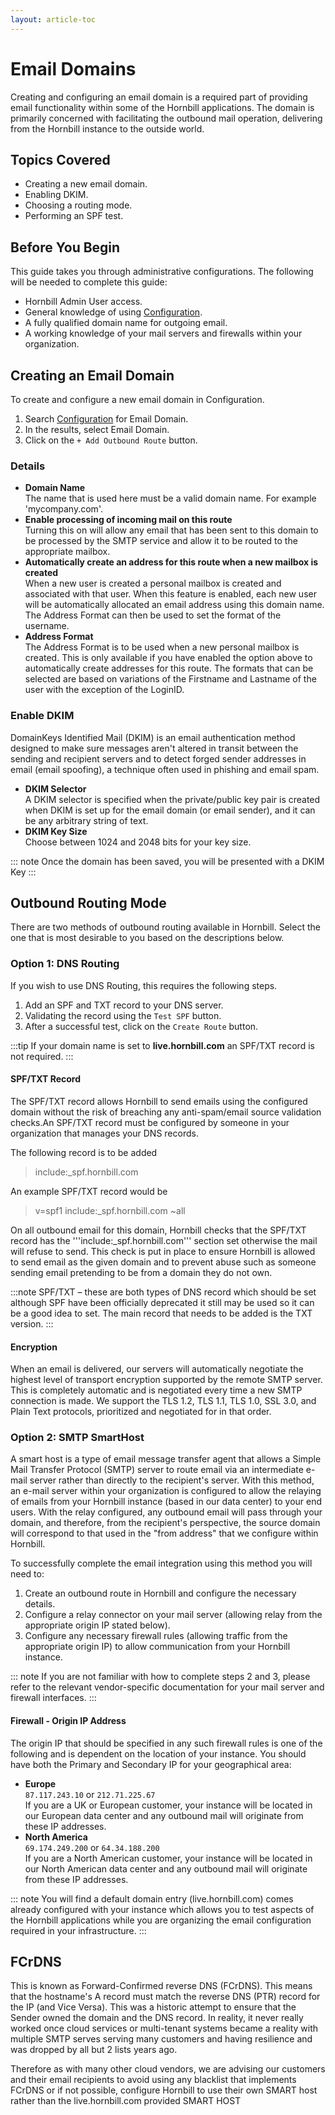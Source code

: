 ```yaml
---
layout: article-toc
---
```

# Email Domains
Creating and configuring an email domain is a required part of providing email functionality within some of the Hornbill applications. The domain is primarily concerned with facilitating the outbound mail operation, delivering from the Hornbill instance to the outside world. 

## Topics Covered
* Creating a new email domain.
* Enabling DKIM.
* Choosing a routing mode.
* Performing an SPF test.

## Before You Begin
This guide takes you through administrative configurations.  The following will be needed to complete this guide:
* Hornbill Admin User access.
* General knowledge of using [Configuration](/esp-config/getting-started/using-configuration).
* A fully qualified domain name for outgoing email.
* A working knowledge of your mail servers and firewalls within your organization.

## Creating an Email Domain
To create and configure a new email domain in Configuration. 

1. Search [Configuration](/esp-config/getting-started/using-configuration) for Email Domain.
1. In the results, select Email Domain.
1. Click on the `+ Add Outbound Route` button.

### Details
* **Domain Name**<br>
The name that is used here must be a valid domain name. For example 'mycompany.com'.
* **Enable processing of incoming mail on this route**<br>
Turning this on will allow any email that has been sent to this domain to be processed by the SMTP service and allow it to be routed to the appropriate mailbox.
* **Automatically create an address for this route when a new mailbox is created**<br>
When a new user is created a personal mailbox is created and associated with that user. When this feature is enabled, each new user will be automatically allocated an email address using this domain name. The Address Format can then be used to set the format of the username.
* **Address Format**<br>
The Address Format is to be used when a new personal mailbox is created. This is only available if you have enabled the option above to automatically create addresses for this route. The formats that can be selected are based on variations of the Firstname and Lastname of the user with the exception of the LoginID.

### Enable DKIM
DomainKeys Identified Mail (DKIM) is an email authentication method designed to make sure messages aren't altered in transit between the sending and recipient servers and to detect forged sender addresses in email (email spoofing), a technique often used in phishing and email spam.
* **DKIM Selector**<br>
A DKIM selector is specified when the private/public key pair is created when DKIM is set up for the email domain (or email sender), and it can be any arbitrary string of text.
* **DKIM Key Size**<br>
Choose between 1024 and 2048 bits for your key size.

::: note
Once the domain has been saved, you will be presented with a DKIM Key
:::

## Outbound Routing Mode
There are two methods of outbound routing available in Hornbill.  Select the one that is most desirable to you based on the descriptions below.

### Option 1: DNS Routing
If you wish to use DNS Routing, this requires the following steps.

1. Add an SPF and TXT record to your DNS server.
1. Validating the record using the `Test SPF` button.
1. After a successful test, click on the `Create Route` button.

:::tip
If your domain name is set to **live.hornbill.com** an SPF/TXT record is not required.
:::

#### SPF/TXT Record
The SPF/TXT record allows Hornbill to send emails using the configured domain without the risk of breaching any anti-spam/email source validation checks.An SPF/TXT record must be configured by someone in your organization that manages your DNS records.

The following record is to be added 
> include:_spf.hornbill.com

An example SPF/TXT record would be 
> v=spf1 include:_spf.hornbill.com ~all

On all outbound email for this domain, Hornbill checks that the SPF/TXT record has the  '''include:_spf.hornbill.com''' section set otherwise the mail will refuse to send. This check is put in place to ensure Hornbill is allowed to send email as the given domain and to prevent abuse such as someone sending email pretending to be from a domain they do not own.

:::note
SPF/TXT – these are both types of DNS record which should be set although SPF have been officially deprecated it still may be used so it can be a good idea to set. The main record that needs to be added is the TXT version.
:::

<!--
To confirm that the include has been added to a TXT/SPF record it is possible to check using this 3rd party website http://mxtoolbox.com/SuperTool.aspx?action=spf (Hornbill takes no responsibility for 3rd party websites).
-->

#### Encryption
When an email is delivered, our servers will automatically negotiate the highest level of transport encryption supported by the remote SMTP server. This is completely automatic and is negotiated every time a new SMTP connection is made. We support the TLS 1.2, TLS 1.1, TLS 1.0, SSL 3.0, and Plain Text protocols, prioritized and negotiated for in that order.  

### Option 2: SMTP SmartHost
A smart host is a type of email message transfer agent that allows a Simple Mail Transfer Protocol (SMTP) server to route email via an intermediate e-mail server rather than directly to the recipient's server. With this method, an e-mail server within your organization is configured to allow the relaying of emails from your Hornbill instance (based in our data center) to your end users. With the relay configured, any outbound email will pass through your domain, and therefore, from the recipient's perspective, the source domain will correspond to that used in the "from address" that we configure within Hornbill.

To successfully complete the email integration using this method you will need to:

1. Create an outbound route in Hornbill and configure the necessary details.
1. Configure a relay connector on your mail server (allowing relay from the appropriate origin IP stated below).
1. Configure any necessary firewall rules (allowing traffic from the appropriate origin IP) to allow communication from your Hornbill instance.

::: note
If you are not familiar with how to complete steps 2 and 3, please refer to the relevant vendor-specific documentation for your mail server and firewall interfaces.
:::

#### Firewall - Origin IP Address
The origin IP that should be specified in any such firewall rules is one of the following and is dependent on the location of your instance. You should have both the Primary and Secondary IP for your geographical area:

* **Europe**<br>`87.117.243.10` or `212.71.225.67`<br>If you are a UK or European customer, your instance will be located in our European data center and any outbound mail will originate from these IP addresses.
* **North America**<br>`69.174.249.200` or `64.34.188.200`<br>If you are a North American customer, your instance will be located in our North American data center and any outbound mail will originate from these IP addresses.

::: note
You will find a default domain entry (live.hornbill.com) comes already configured with your instance which allows you to test aspects of the Hornbill applications while you are organizing the email configuration required in your infrastructure.
:::

## FCrDNS
This is known as Forward-Confirmed reverse DNS (FCrDNS). This means that the hostname's A record must match the reverse DNS (PTR) record for the IP (and Vice Versa). This was a historic attempt to ensure that the Sender owned the domain and the DNS record. In reality, it never really worked once cloud services or multi-tenant systems became a reality with multiple SMTP serves serving many customers and having resilience and was dropped by all but 2 lists years ago.

Therefore as with many other cloud vendors, we are advising our customers and their email recipients to avoid using any blacklist that implements FCrDNS or if not possible, configure Hornbill to use their own SMART host rather than the live.hornbill.com provided SMART HOST

